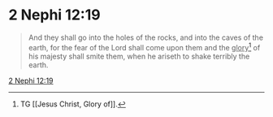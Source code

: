 # 2 Nephi 12:19

> And they shall go into the holes of the rocks, and into the caves of the earth, for the fear of the Lord shall come upon them and the <u>glory</u>[^a] of his majesty shall smite them, when he ariseth to shake terribly the earth.

[2 Nephi 12:19](https://www.churchofjesuschrist.org/study/scriptures/bofm/2-ne/12?lang=eng&id=p19#p19)


[^a]: TG [[Jesus Christ, Glory of]].
